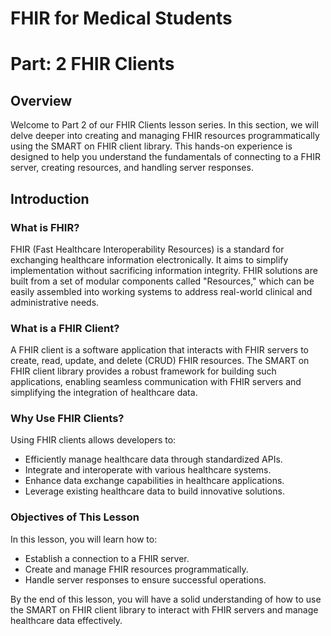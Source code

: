 # FHIR for Medical Students 
# Part: 2 FHIR Clients

## Overview

Welcome to Part 2 of our FHIR Clients lesson series. In this section, we will delve deeper into creating and managing FHIR resources programmatically using the SMART on FHIR client library. This hands-on experience is designed to help you understand the fundamentals of connecting to a FHIR server, creating resources, and handling server responses.

## Introduction

### What is FHIR?

FHIR (Fast Healthcare Interoperability Resources) is a standard for exchanging healthcare information electronically. It aims to simplify implementation without sacrificing information integrity. FHIR solutions are built from a set of modular components called "Resources," which can be easily assembled into working systems to address real-world clinical and administrative needs.

### What is a FHIR Client?

A FHIR client is a software application that interacts with FHIR servers to create, read, update, and delete (CRUD) FHIR resources. The SMART on FHIR client library provides a robust framework for building such applications, enabling seamless communication with FHIR servers and simplifying the integration of healthcare data.

### Why Use FHIR Clients?

Using FHIR clients allows developers to:
- Efficiently manage healthcare data through standardized APIs.
- Integrate and interoperate with various healthcare systems.
- Enhance data exchange capabilities in healthcare applications.
- Leverage existing healthcare data to build innovative solutions.

### Objectives of This Lesson

In this lesson, you will learn how to:
- Establish a connection to a FHIR server.
- Create and manage FHIR resources programmatically.
- Handle server responses to ensure successful operations.

By the end of this lesson, you will have a solid understanding of how to use the SMART on FHIR client library to interact with FHIR servers and manage healthcare data effectively.